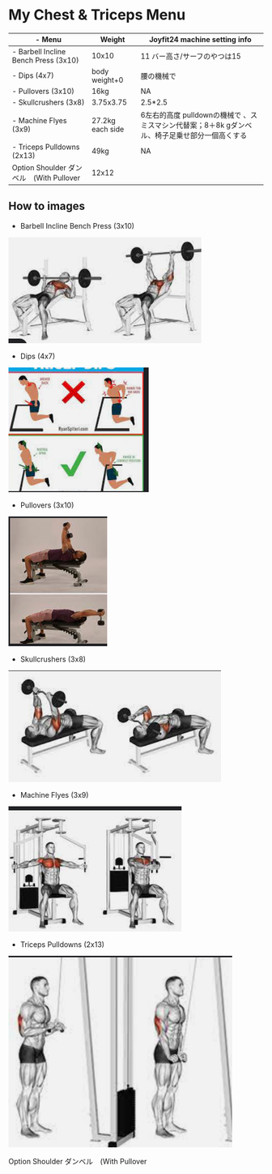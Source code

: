 # My Chest & Triceps Menu

| \- Menu                  | Weight             | Joyfit24 machine setting info |
| ------------------------------------- | ---------------- | ------------------- |
| \- Barbell Incline Bench Press (3x10) | 10x10            | 11 バー高さ/サーフのやつは15   |
| \- Dips (4x7)                         | body weight+0    | 腰の機械で               |
| \- Pullovers (3x10)                   | 16kg             | NA                  |
| \- Skullcrushers (3x8)                | 3.75x3.75        | 2.5\*2.5            |
| \- Machine Flyes (3x9)                | 27.2kg each side | 6左右的高度 pulldownの機械で 、スミスマシン代替案；8＋8k gダンベル、椅子足乗せ部分一個高くする|
| \- Triceps Pulldowns (2x13)           | 49kg             | NA                  |
| Option Shoulder ダンベル　(With Pullover   | 12x12            |                 |

## How to images

- Barbell Incline Bench Press (3x10)

![](./img/Chest_and_Triceps/Barbell_Incline_Bench_Press.png)

- Dips (4x7)

![](./img/Chest_and_Triceps/Dips.png)

- Pullovers (3x10)

![](./img/Chest_and_Triceps/Pullover.png)

- Skullcrushers (3x8)

![](./img/Chest_and_Triceps/Skullcrushers.png)

- Machine Flyes (3x9)

![](./img/Chest_and_Triceps/Machine_Flyes.png)

- Triceps Pulldowns (2x13)

![](./img/Chest_and_Triceps/Triceps_Pulldowns.png)

Option Shoulder ダンベル　(With Pullover

